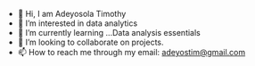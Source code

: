 - 👋 Hi, I am Adeyosola Timothy
- 👀 I’m interested in data analytics 
- 🌱 I’m currently learning ...Data analysis essentials
- 💞️ I’m looking to collaborate on projects.
- 📫 How to reach me through my email: adeyostim@gmail.com

<!---
Dataenthusiast23/Dataenthusiast23 is a ✨ special ✨ repository because its `README.md` (this file) appears on your GitHub profile.
You can click the Preview link to take a look at your changes.
--->
